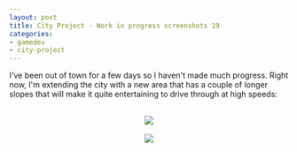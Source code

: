 ```yaml
---
layout: post
title: City Project - Work in progress screenshots 19
categories:
- gamedev
- city-project
---
```


I've been out of town for a few days so I haven't made much progress. Right now, I'm extending the city with a new area that has a couple of longer slopes that will make it quite entertaining to drive through at high speeds:<br /><br /><div class="separator" style="clear: both; text-align: center;"><img border="0" src="http://2.bp.blogspot.com/-K8Q3Lau-e4E/ToS63RISXfI/AAAAAAAAALg/Tl1PTk3935U/s1600/blog.binarynonsense.com_20110929_1.jpg" /></div><br /><div class="separator" style="clear: both; text-align: center;"><img border="0" src="http://1.bp.blogspot.com/-4UX-yzIfQeM/ToS67BhCSPI/AAAAAAAAALo/FP1Lierqzt0/s1600/blog.binarynonsense.com_20110929_2.jpg" /></div>